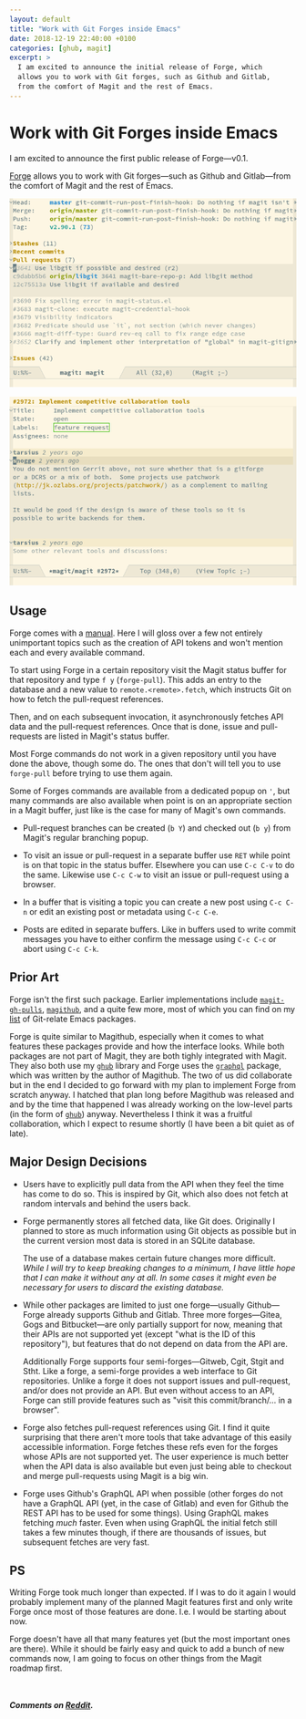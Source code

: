 ```yaml
---
layout: default
title: "Work with Git Forges inside Emacs"
date: 2018-12-19 22:40:00 +0100
categories: [ghub, magit]
excerpt: >
  I am excited to announce the initial release of Forge, which
  allows you to work with Git forges, such as Github and Gitlab,
  from the comfort of Magit and the rest of Emacs.
---
```


# Work with Git Forges inside Emacs

I am excited to announce the first public release of Forge—v0.1.

[Forge] allows you to work with Git forges—such as Github and
Gitlab—from the comfort of Magit and the rest of Emacs.

![screenshot-status](/assets/posts/forge-status.png)

![screenshot-topic](/assets/posts/forge-topic.png)

## Usage

Forge comes with a [manual].  Here I will gloss over a few not
entirely unimportant topics such as the creation of API tokens and
won't mention each and every available command.

To start using Forge in a certain repository visit the Magit status
buffer for that repository and type `f y` (`forge-pull`).  This adds
an entry to the database and a new value to `remote.<remote>.fetch`,
which instructs Git on how to fetch the pull-request references.

Then, and on each subsequent invocation, it asynchronously fetches API
data and the pull-request references.  Once that is done, issue and
pull-requests are listed in Magit's status buffer.

Most Forge commands do not work in a given repository until you have
done the above, though some do.  The ones that don't will tell you to
use `forge-pull` before trying to use them again.

Some of Forges commands are available from a dedicated popup on `'`,
but many commands are also available when point is on an appropriate
section in a Magit buffer, just like is the case for many of Magit's
own commands.

* Pull-request branches can be created (`b Y`) and checked out (`b y`)
  from Magit's regular branching popup.
  
* To visit an issue or pull-request in a separate buffer use `RET`
  while point is on that topic in the status buffer.  Elsewhere you
  can use `C-c C-v` to do the same.  Likewise use `C-c C-w` to visit
  an issue or pull-request using a browser.
  
* In a buffer that is visiting a topic you can create a new post using
  `C-c C-n` or edit an existing post or metadata using `C-c C-e`.
  
* Posts are edited in separate buffers.  Like in buffers used to write
  commit messages you have to either confirm the message using `C-c
  C-c` or abort using `C-c C-k`.

## Prior Art

Forge isn't the first such package.  Earlier implementations include
[`magit-gh-pulls`], [`magithub`], and a quite few more, most of which
you can find on my [list][egitlist] of Git-relate Emacs packages.

Forge is quite similar to Magithub, especially when it comes to what
features these packages provide and how the interface looks.  While
both packages are not part of Magit, they are both tighly integrated
with Magit.  They also both use my [`ghub`] library and Forge uses the
[`graphql`] package, which was written by the author of Magithub.  The
two of us did collaborate but in the end I decided to go forward with
my plan to implement Forge from scratch anyway.  I hatched that plan
long before Magithub was released and and by the time that happened I
was already working on the low-level parts (in the form of [`ghub`])
anyway.  Nevertheless I think it was a fruitful collaboration, which I
expect to resume shortly (I have been a bit quiet as of late).

## Major Design Decisions

* Users have to explicitly pull data from the API when they feel the
  time has come to do so.  This is inspired by Git, which also does
  not fetch at random intervals and behind the users back.

* Forge permanently stores all fetched data, like Git does.
  Originally I planned to store as much information using Git objects
  as possible but in the current version most data is stored in an
  SQLite database.
  
  The use of a database makes certain future changes more difficult.
  *While I will try to keep breaking changes to a minimum, I have
  little hope that I can make it without any at all.  In some cases it
  might even be necessary for users to discard the existing database.*
  
* While other packages are limited to just one forge—usually
  Github—Forge already supports Github and Gitlab.  Three more
  forges—Gitea, Gogs and Bitbucket—are only partially support for now,
  meaning that their APIs are not supported yet (except "what is the
  ID of this repository"), but features that do not depend on data
  from the API are.
  
  Additionally Forge supports four semi-forges—Gitweb, Cgit, Stgit and
  Stht.  Like a forge, a semi-forge provides a web interface to Git
  repositories.  Unlike a forge it does not support issues and
  pull-request, and/or does not provide an API.  But even without
  access to an API, Forge can still provide features such as "visit
  this commit/branch/... in a browser".
  
* Forge also fetches pull-request references using Git.  I find it
  quite surprising that there aren't more tools that take advantage of
  this easily accessible information.  Forge fetches these refs even
  for the forges whose APIs are not supported yet.  The user
  experience is much better when the API data is also available but
  even just being able to checkout and merge pull-requests using Magit
  is a big win.

* Forge uses Github's GraphQL API when possible (other forges do not
  have a GraphQL API (yet, in the case of Gitlab) and even for Github
  the REST API has to be used for some things).  Using GraphQL makes
  fetching *much* faster.  Even when using GraphQL the initial fetch
  still takes a few minutes though, if there are thousands of issues,
  but subsequent fetches are very fast.
  
## PS

Writing Forge took much longer than expected.  If I was to do it again
I would probably implement many of the planned Magit features first
and only write Forge once most of those features are done.  I.e. I
would be starting about now.

Forge doesn't have all that many features yet (but the most important
ones are there).  While it should be fairly easy and quick to add a
bunch of new commands now, I am going to focus on other things from
the Magit roadmap first.

<br/><br/>***Comments on [Reddit](https://www.reddit.com/r/emacs/comments/a7r265).***

[forge]:            https://github.com/magit/forge
[`ghub`]:           https://github.com/magit/ghub
[`graphql`]:        https://github.com/vermiculus/graphql.el
[`magithub`]:       https://github.com/vermiculus/magithub
[`magit-gh-pulls`]: https://github.com/sigma/magit-gh-pulls
[egitlist]:         https://github.com/tarsius/git-elisp-overview
[manual]:           https://magit.vc/manual/forge
